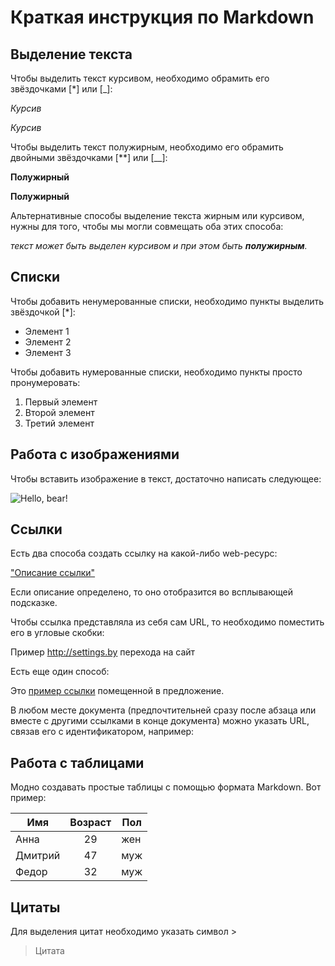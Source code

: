 # Краткая инструкция по Markdown
## Выделение текста
Чтобы выделить текст курсивом, необходимо обрамить его звёздочками [*] или [_]:

 *Курсив* 

 _Курсив_
 
Чтобы выделить текст полужирным, необходимо его обрамить двойными звёздочками [**] или [__]:

 **Полужирный**
 
__Полужирный__

Альтернативные способы выделение текста жирным или курсивом, нужны для того, чтобы мы могли совмещать оба этих способа:

 _текст может быть выделен курсивом и при этом быть **полужирным**._ 
  
## Списки

Чтобы добавить ненумерованные списки, необходимо пункты выделить звёздочкой [*]:

* Элемент 1 
* Элемент 2 
* Элемент 3

Чтобы добавить нумерованные списки, необходимо пункты просто пронумеровать:
1. Первый элемент
2. Второй элемент
3. Третий элемент

## Работа с изображениями
Чтобы вставить изображение в текст, достаточно написать следующее:

![Hello, bear!](bear.jpg)

## Ссылки

Есть два способа создать ссылку на какой-либо web-ресурс:

["Описание ссылки"](http://settings.by "Дополнительное описание")

Если описание определено, то оно отобразится во всплывающей подсказке. 

Чтобы ссылка представляла из себя сам URL, то необходимо поместить его в угловые скобки:

Пример  <http://settings.by> перехода на сайт

Есть еще один способ:

Это [пример ссылки][пс] помещенной в предложение.

В любом месте документа (предпочтительней сразу после абзаца или вместе с другими ссылками в конце документа) можно указать URL, связав его с идентификатором, например:

[пс]: http://example.com/ "Дополнительное описание"


## Работа с таблицами

Модно создавать простые таблицы с помощью формата Markdown. Вот пример:

Имя      | Возраст | Пол
---------|:-------:|----
Анна     |   29    |жен
Дмитрий  |   47    |муж
Федор    |   32| муж

## Цитаты
Для выделения цитат необходимо указать символ >

> Цитата




